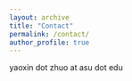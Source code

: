 ```yaml
---
layout: archive
title: "Contact"
permalink: /contact/
author_profile: true
---
```


yaoxin dot zhuo at asu dot edu
